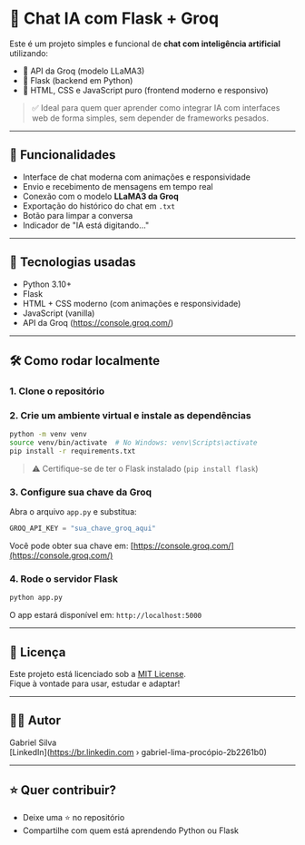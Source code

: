 
# 🤖 Chat IA com Flask + Groq

Este é um projeto simples e funcional de **chat com inteligência artificial** utilizando:

- 🧠 API da Groq (modelo LLaMA3)
- 🐍 Flask (backend em Python)
- 💬 HTML, CSS e JavaScript puro (frontend moderno e responsivo)

> ✅ Ideal para quem quer aprender como integrar IA com interfaces web de forma simples, sem depender de frameworks pesados.

---

## 🚀 Funcionalidades

- Interface de chat moderna com animações e responsividade
- Envio e recebimento de mensagens em tempo real
- Conexão com o modelo **LLaMA3 da Groq**
- Exportação do histórico do chat em `.txt`
- Botão para limpar a conversa
- Indicador de "IA está digitando..."

---

## 🧰 Tecnologias usadas

- Python 3.10+
- Flask
- HTML + CSS moderno (com animações e responsividade)
- JavaScript (vanilla)
- API da Groq (https://console.groq.com/)

---

## 🛠 Como rodar localmente

### 1. Clone o repositório


### 2. Crie um ambiente virtual e instale as dependências

```bash
python -m venv venv
source venv/bin/activate  # No Windows: venv\Scripts\activate
pip install -r requirements.txt
```

> ⚠️ Certifique-se de ter o Flask instalado (`pip install flask`)

### 3. Configure sua chave da Groq

Abra o arquivo `app.py` e substitua:
```python
GROQ_API_KEY = "sua_chave_groq_aqui"
```

Você pode obter sua chave em: [https://console.groq.com/](https://console.groq.com/)

### 4. Rode o servidor Flask

```bash
python app.py
```

O app estará disponível em: `http://localhost:5000`

---

## 📄 Licença

Este projeto está licenciado sob a [MIT License](LICENSE).  
Fique à vontade para usar, estudar e adaptar!

---

## 🙋‍♂️ Autor

Gabriel Silva  
[LinkedIn](https://br.linkedin.com › gabriel-lima-procópio-2b2261b0) 

---

## ⭐ Quer contribuir?

- Deixe uma ⭐ no repositório
- Compartilhe com quem está aprendendo Python ou Flask

